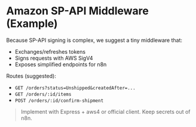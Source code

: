 
# Amazon SP-API Middleware (Example)

Because SP-API signing is complex, we suggest a tiny middleware that:
- Exchanges/refreshes tokens
- Signs requests with AWS SigV4
- Exposes simplified endpoints for n8n

Routes (suggested):
- `GET /orders?status=Unshipped&createdAfter=...`
- `GET /orders/:id/items`
- `POST /orders/:id/confirm-shipment`

> Implement with Express + aws4 or official client. Keep secrets out of n8n.
